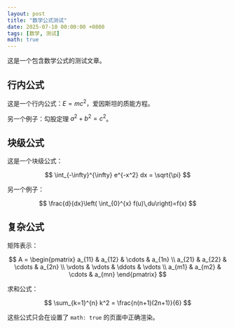 ```yaml
---
layout: post
title: "数学公式测试"
date: 2025-07-10 00:00:00 +0800
tags: [数学, 测试]
math: true
---
```


这是一个包含数学公式的测试文章。

## 行内公式

这是一个行内公式：$E = mc^2$，爱因斯坦的质能方程。

另一个例子：勾股定理 $a^2 + b^2 = c^2$。

## 块级公式

这是一个块级公式：

$$
\int_{-\infty}^{\infty} e^{-x^2} dx = \sqrt{\pi}
$$

另一个例子：

$$
\frac{d}{dx}\left( \int_{0}^{x} f(u)\,du\right)=f(x)
$$

## 复杂公式

矩阵表示：

$$
A = \begin{pmatrix}
a_{11} & a_{12} & \cdots & a_{1n} \\
a_{21} & a_{22} & \cdots & a_{2n} \\
\vdots & \vdots & \ddots & \vdots \\
a_{m1} & a_{m2} & \cdots & a_{mn}
\end{pmatrix}
$$

求和公式：

$$
\sum_{k=1}^{n} k^2 = \frac{n(n+1)(2n+1)}{6}
$$

这些公式只会在设置了 `math: true` 的页面中正确渲染。
